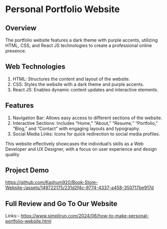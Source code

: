 # Personal Portfolio Website
 
## Overview

The portfolio website features a dark theme with purple accents, utilizing HTML, CSS, and React JS technologies to create a professional online presence.

## Web Technologies

1. HTML: Structures the content and layout of the website.
2. CSS: Styles the website with a dark theme and purple accents.
3. React JS: Enables dynamic content updates and interactive elements.

## Features

1. Navigation Bar: Allows easy access to different sections of the website.
2. Interactive Sections: Includes “Home,” “About,” “Resume,” “Portfolio,” “Blog,” and “Contact” with engaging layouts and typography.
3. Social Media Links: Icons for quick redirection to social media profiles.

This website effectively showcases the individual’s skills as a Web Developer and UX Designer, with a focus on user experience and design quality

## Project Demo

https://github.com/Kashum920/Book-Store-Website-/assets/149722175/231d2f4c-9774-4337-a458-350717be917d

## Full Review and Go To Our Website

Links:- https://www.simplirun.com/2024/06/how-to-make-personal-portfolio-website.html
